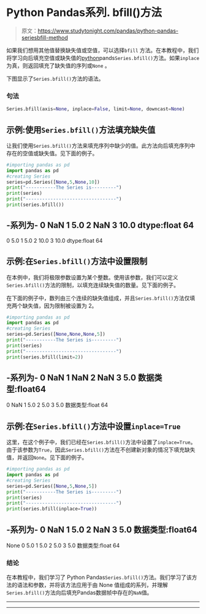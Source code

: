 # Python Pandas系列. bfill()方法

> 原文：<https://www.studytonight.com/pandas/python-pandas-seriesbfill-method>

如果我们想用其他值替换缺失值或空值，可以选择`bfill` 方法。在本教程中，我们将学习向后填充空值或缺失值的[python](https://studytonight.com/python/getting-started-with-python)pands`Series.bfill()`方法。如果`inplace`为真，则返回填充了缺失值的序列或`None` 。

下图显示了`Series.bfill()`方法的语法。

### 句法

```py
Series.bfill(axis=None, inplace=False, limit=None, downcast=None)
```

## 示例:使用`Series.bfill()`方法填充缺失值

让我们使用`Series.bfill()`方法来填充序列中缺少的值。此方法向后填充序列中存在的空值或缺失值。见下面的例子。

```py
#importing pandas as pd
import pandas as pd
#creating Series
series=pd.Series([None,5,None,10])
print("-----------The Series is---------")
print(series)
print("---------------------------------")
print(series.bfill())
```

-系列为-
0 NaN
1 5.0
2 NaN
3 10.0
dtype:float 64
-
0 5.0
1 5.0
2 10.0
3 10.0
dtype:float 64

## 示例:在`Series.bfill()`方法中设置限制

在本例中，我们将极限参数设置为某个整数。使用该参数，我们可以定义`Series.bfill()`方法的限制，以填充连续缺失值的数量。见下面的例子。

在下面的例子中，数列由三个连续的缺失值组成，并且`Series.bfill()`方法仅填充两个缺失值，因为限制被设置为 2。

```py
#importing pandas as pd
import pandas as pd
#creating Series
series=pd.Series([None,None,None,5])
print("-----------The Series is---------")
print(series)
print("---------------------------------")
print(series.bfill(limit=2))
```

-系列为-
0 NaN
1 NaN
2 NaN
3 5.0
数据类型:float64
-
0 NaN
1 5.0
2 5.0
3 5.0
数据类型:float 64

## 示例:在`Series.bfill()`方法中设置`inplace=True`

这里，在这个例子中，我们已经在`Series.bfill()`方法中设置了`inplace=True`。由于该参数为`True`，因此`Series.bfill()`方法在不创建新对象的情况下填充缺失值，并返回`None`。见下面的例子。

```py
#importing pandas as pd
import pandas as pd
#creating Series
series=pd.Series([None,5,None,5])
print("-----------The Series is---------")
print(series)
print("---------------------------------")
print(series.bfill(inplace=True))
```

-系列为-
0 NaN
1 5.0
2 NaN
3 5.0
数据类型:float64
-
None
0 5.0
1 5.0
2 5.0
3 5.0
数据类型:float 64

### 结论

在本教程中，我们学习了 Python Pandas`Series.bfill()`方法。我们学习了该方法的语法和参数，并将该方法应用于由 None 值组成的系列，并理解`Series.bfill()`方法向后填充Pandas数据帧中存在的`NaN`值。

* * *

* * *